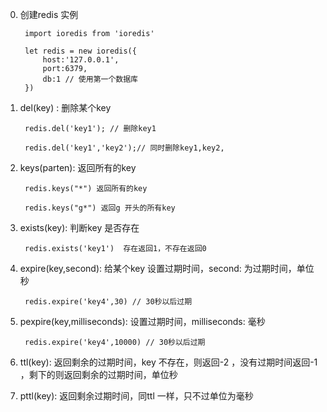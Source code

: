0. 创建redis 实例

        import ioredis from 'ioredis'

        let redis = new ioredis({
            host:'127.0.0.1',
            port:6379,
            db:1 // 使用第一个数据库
        })

1. del(key) : 删除某个key

        redis.del('key1'); // 删除key1

        redis.del('key1','key2');// 同时删除key1,key2, 

2. keys(parten): 返回所有的key

        redis.keys("*") 返回所有的key

        redis.keys("g*") 返回g 开头的所有key

3. exists(key): 判断key 是否存在

        redis.exists('key1')  存在返回1，不存在返回0

4. expire(key,second): 给某个key 设置过期时间，second: 为过期时间，单位秒

        redis.expire('key4',30) // 30秒以后过期

5. pexpire(key,milliseconds): 设置过期时间，milliseconds: 毫秒

        redis.expire('key4',10000) // 30秒以后过期

6. ttl(key): 返回剩余的过期时间，key 不存在，则返回-2 ，没有过期时间返回-1 ，剩下的则返回剩余的过期时间，单位秒

7. pttl(key): 返回剩余过期时间，同ttl 一样，只不过单位为毫秒
        